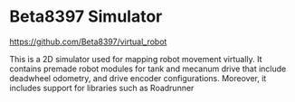 # Beta8397 Simulator

https://github.com/Beta8397/virtual_robot

This is a 2D simulator used for mapping robot movement virtually. It contains premade robot modules for tank and mecanum drive that include deadwheel odometry, and drive encoder configurations. Moreover, it includes support for libraries such as Roadrunner 

